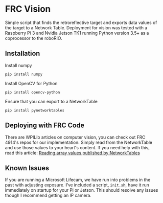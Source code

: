 # FRC Vision

Simple script that finds the retroreflective target and exports data values of the target to a Network Table. Deployment for vision was tested with a Raspberry Pi 3 and Nvidia Jetson TK1 running Python version 3.5+ as a coprocessor to the roboRIO.

## Installation

Install numpy

`pip install numpy`

Install OpenCV for Python

`pip install opencv-python`

Ensure that you can export to a NetworkTable

`pip install pynetworktables`


## Deploying with FRC Code

There are WPILib articles on computer vision, you can check out FRC 4914's repos for our implementation. Simply read from the NetworkTable and use those values to your heart's content. If you need help with this, read this article: [Reading array values published by NetworkTables](http://wpilib.screenstepslive.com/s/4485/m/24194/l/479908-reading-array-values-published-by-networktables)

## Known Issues

If you are running a Microsoft Lifecam, we have run into problems in the past with adjusting exposure. I've included a script, `init.sh`, have it run immediately on startup for your Pi or Jetson. This should resolve any issues though I recommend getting an IP camera.
